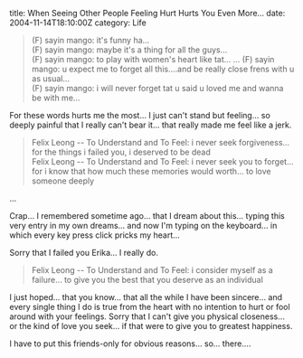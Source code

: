 title: When Seeing Other People Feeling Hurt Hurts You Even More…
date: 2004-11-14T18:10:00Z
category: Life

> (F) sayin mango: it's funny ha…  
> (F) sayin mango: maybe it's a thing for all the guys…  
> (F) sayin mango: to play with women's heart like tat…
> …
> (F) sayin mango: u expect me to forget all this….and be really close frens with u as usual…  
> (F) sayin mango: i will never forget tat u said u loved me and wanna be with me…

For these words hurts me the most… I just can't stand but feeling… so deeply painful that I really can't bear it… that really made me feel like a jerk.

> Felix Leong -- To Understand and To Feel: i never seek forgiveness… for the things i failed you, i deserved to be dead  
> Felix Leong -- To Understand and To Feel: i never seek you to forget… for i know that how much these memories would worth… to love someone deeply

…

Crap… I remembered sometime ago… that I dream about this… typing this very entry in my own dreams… and now I'm typing on the keyboard… in which every key press click pricks my heart…

Sorry that I failed you Erika… I really do.

> Felix Leong -- To Understand and To Feel: i consider myself as a failure… to give you the best that you deserve as an individual  

I just hoped… that you know… that all the while I have been sincere… and every single thing I do is true from the heart with no intention to hurt or fool around with your feelings. Sorry that I can't give you physical closeness… or the kind of love you seek… if that were to give you to greatest happiness.

I have to put this friends-only for obvious reasons… so… there….
